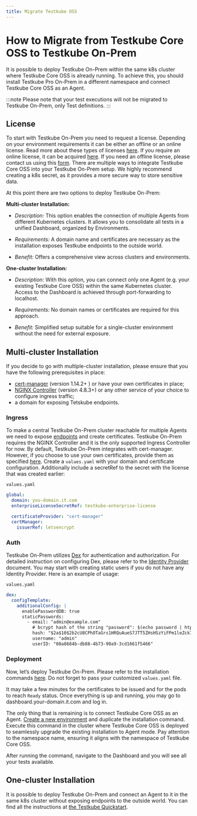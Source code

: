 ```yaml
---
title: Migrate Testkube OSS
---
```


# How to Migrate from Testkube Core OSS to Testkube On-Prem

It is possible to deploy Testkube On-Prem within the same k8s cluster where Testkube Core OSS is already running. To achieve this, you should install Testkube Pro On-Prem in a different namespace and connect Testkube Core OSS as an Agent.

:::note
Please note that your test executions will not be migrated to Testkube On-Prem, only Test definitions.
:::

## License

To start with Testkube On-Prem you need to request a license. Depending on your environment requirements it can be either an offline or an online license. Read more about these types of licenses [here](https://docs.testkube.io/testkube-pro-on-prem/articles/usage-guide#license). If you require an online license, it can be acquired [here](https://testkube.io/download). If you need an offline license, please contact us using this [form](https://testkube.io/contact).
There are multiple ways to integrate Testkube Core OSS into your Testkube On-Prem setup. We highly recommend creating a k8s secret, as it provides a more secure way to store sensitive data.

At this point there are two options to deploy Testkube On-Prem:

**Multi-cluster Installation:**

- _Description:_ This option enables the connection of multiple Agents from different Kubernetes clusters. It allows you to consolidate all tests in a unified Dashboard, organized by Environments.

- _Requirements:_ A domain name and certificates are necessary as the installation exposes Testkube endpoints to the outside world.

- _Benefit:_ Offers a comprehensive view across clusters and environments.

**One-cluster Installation:**

- _Description:_ With this option, you can connect only one Agent (e.g. your existing Testkube Core OSS) within the same Kubernetes cluster. Access to the Dashboard is achieved through port-forwarding to localhost.

- _Requirements:_ No domain names or certificates are required for this approach.

- _Benefit:_ Simplified setup suitable for a single-cluster environment without the need for external exposure.

## Multi-cluster Installation

If you decide to go with multiple-cluster installation, please ensure that you have the following prerequisites in place:

- [cert-manager](https://cert-manager.io/docs/installation/) (version 1.14.2+ ) or have your own certificates in place;
- [NGINX Controller](https://kubernetes.github.io/ingress-nginx/user-guide/nginx-configuration/) (version 4.8.3+) or any other service of your choice to configure ingress traffic;
- a domain for exposing Tetskube endpoints.

### Ingress

To make a central Testkube On-Prem cluster reachable for multiple Agents we need to expose [endpoints](https://docs.testkube.io/testkube-pro-on-prem/articles/usage-guide#domain) and create certificates.
Testkube On-Prem requires the NGINX Controller and it is the only supported Ingress Controller for now. By default, Testkube On-Prem integrates with cert-manager. However, if you choose to use your own certificates, provide them as specified [here](https://docs.testkube.io/testkube-pro-on-prem/articles/usage-guide#tls).
Create a `values.yaml` with your domain and certificate configuration. Additionally include a secretRef to the secret with the license that was created earlier:

`values.yaml`

```yaml
global:
  domain: you-domain.it.com
  enterpriseLicenseSecretRef: testkube-enterprise-license

  certificateProvider: "cert-manager"
  certManager:
    issuerRef: letsencrypt
```

### Auth

Testkube On-Prem utilizes [Dex](https://dexidp.io/) for authentication and authorization. For detailed instruction on configuring Dex, please refer to the [Identity Provider](https://docs.testkube.io/testkube-pro-on-prem/articles/auth) document. You may start with creating static users if you do not have any Identity Provider. Here is an example of usage:

`values.yaml`

```yaml
dex:
  configTemplate:
    additionalConfig: |
      enablePasswordDB: true
      staticPasswords:
        - email: "admin@example.com"
          # bcrypt hash of the string "password": $(echo password | htpasswd -BinC 10 admin | cut -d: -f2)
          hash: "$2a$10$2b2cU8CPhOTaGrs1HRQuAueS7JTT5ZHsHSzYiFPm1leZck7Mc8T4W"
          username: "admin"
          userID: "08a8684b-db88-4b73-90a9-3cd1661f5466"
```

### Deployment

Now, let’s deploy Testkube On-Prem. Please refer to the installation commands [here](https://docs.testkube.io/testkube-pro-on-prem/articles/usage-guide/#installation). Do not forget to pass your customized `values.yaml` file.

It may take a few minutes for the certificates to be issued and for the pods to reach `Ready` status. Once everything is up and running, you may go to dashboard.your-domain.it.com and log in.

The only thing that is remaining is to connect Testkube Core OSS as an Agent. [Create a new environment](https://docs.testkube.io/testkube-pro/articles/environment-management/#creating-a-new-environment) and duplicate the installation command. Execute this command in the cluster where Testkube Core OSS is deployed to seamlessly upgrade the existing installation to Agent mode. Pay attention to the namespace name, ensuring it aligns with the namespace of Testkube Core OSS.

After running the command, navigate to the Dashboard and you will see all your tests available.

## One-cluster Installation

It is possible to deploy Testkube On-Prem and connect an Agent to it in the same k8s cluster without exposing endpoints to the outside world. You can find all the instructions at [the Testkube Quickstart][quickstart].

[quickstart]: /articles/install/install-with-cli

